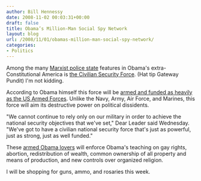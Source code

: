 ```yaml
---
author: Bill Hennessy
date: 2008-11-02 00:03:31+00:00
draft: false
title: Obama’s Million-Man Social Spy Network
layout: blog
url: /2008/11/01/obamas-million-man-social-spy-network/
categories:
- Politics
---
```


Among the many [Marxist police state](https://www.dcthornton.com/2008/10/30/obamas-civilian-national-security-force/) features in Obama's extra-Constitutional America is [the Civilian Security Force](https://gatewaypundit.blogspot.com/2008/11/obamas-plans-for-marxist-like-national.html).  (Hat tip Gateway Pundit) I'm not kidding.  


According to Obama himself this force will be [armed and funded as heavily as the US Armed Forces](https://bulletin.aarp.org/states/il/articles/obama_outlines_plan_for_national_service.html).  Unlike the Navy, Army, Air Force, and Marines, this force will aim its destructive power on political dissidents. 


"We cannot continue to rely only on our military in order to achieve the national security objectives that we've set," Dear Leader said Wednesday. "We've got to have a civilian national security force that's just as powerful, just as strong, just as well funded."


These [armed Obama lovers](https://www.americanthinker.com/2008/07/obamas_civilian_national_secur.html) will enforce Obama's teaching on gay rights, abortion, redistribution of wealth, common ownership of all property and means of production, and new controls over organized religion.


I will be shopping for guns, ammo, and rosaries this week.  

